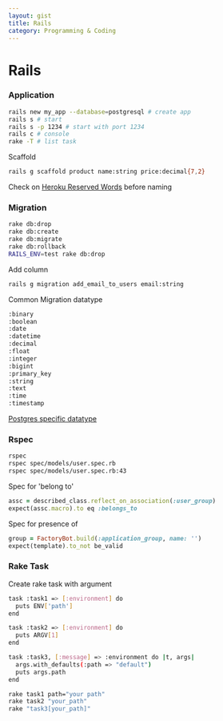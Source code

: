 ```yaml
---
layout: gist
title: Rails
category: Programming & Coding
---
```


# Rails

### Application

```bash
rails new my_app --database=postgresql # create app
rails s # start
rails s -p 1234 # start with port 1234
rails c # console 
rake -T # list task
```

Scaffold
```bash
rails g scaffold product name:string price:decimal{7,2}
```

Check on [Heroku Reserved Words](http://reservedwords.herokuapp.com/) before naming

### Migration
```bash
rake db:drop
rake db:create
rake db:migrate
rake db:rollback
RAILS_ENV=test rake db:drop
```

Add column
```bash
rails g migration add_email_to_users email:string
```

Common Migration datatype
```bash
:binary
:boolean
:date
:datetime
:decimal
:float
:integer
:bigint
:primary_key
:string
:text
:time
:timestamp
```

[Postgres specific datatype](https://github.com/rails/rails/blob/4-2-stable/activerecord/lib/active_record/connection_adapters/postgresql_adapter.rb#L76)

### Rspec

```bash
rspec
rspec spec/models/user.spec.rb
rspec spec/models/user.spec.rb:43
```


Spec for 'belong to'
```rb
assc = described_class.reflect_on_association(:user_group)
expect(assc.macro).to eq :belongs_to
```

Spec for presence of 
```rb
group = FactoryBot.build(:application_group, name: '')
expect(template).to_not be_valid
```

### Rake Task

Create rake task with argument
```bash
task :task1 => [:environment] do
  puts ENV['path']
end

task :task2 => [:environment] do
  puts ARGV[1]
end

task :task3, [:message] => :environment do |t, args|
  args.with_defaults(:path => "default")
  puts args.path
end
```

```bash
rake task1 path="your path"
rake task2 "your_path"
rake "task3[your_path]"
```
